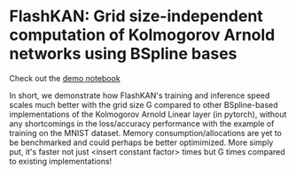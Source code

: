 # FlashKAN: Grid size-independent computation of Kolmogorov Arnold networks using BSpline bases

Check out the [demo notebook](/demo.ipynb)

In short, we demonstrate how FlashKAN's training and inference speed scales much better with the grid size G compared to other BSpline-based implementations of the Kolmogorov Arnold Linear layer (in pytorch), without any shortcomings in the loss/accuracy performance with the example of training on the MNIST dataset. Memory consumption/allocations are yet to be benchmarked and could perhaps be better optimimized. More simply put, it's faster not just \<insert constant factor\> times but G times compared to existing implementations!